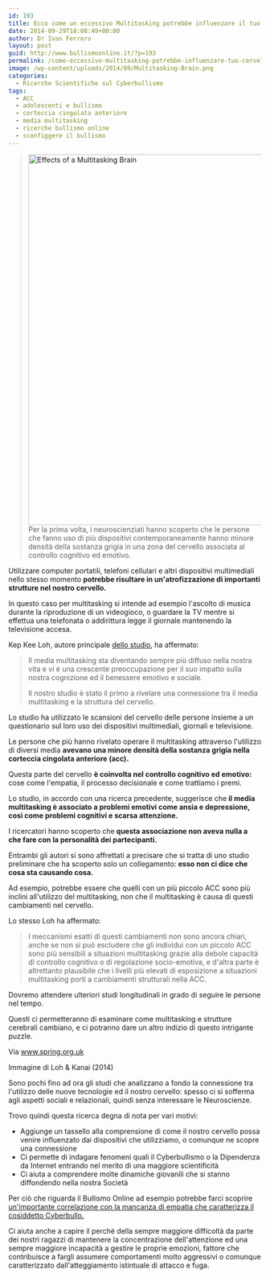 ```yaml
---
id: 193
title: Ecco come un eccessivo Multitasking potrebbe influenzare il tuo Cervello
date: 2014-09-29T18:08:49+00:00
author: Dr Ivan Ferrero
layout: post
guid: http://www.bullismoonline.it/?p=193
permalink: /come-eccessivo-multitasking-potrebbe-influenzare-tuo-cervello/
image: /wp-content/uploads/2014/09/Multitasking-Brain.png
categories:
  - Ricerche Scientifiche sul Cyberbullismo
tags:
  - ACC
  - adolescenti e bullismo
  - corteccia cingolata anteriore
  - media multitasking
  - ricerche bullismo online
  - sconfiggere il bullismo
---
```

<blockquote><a href="http://www.bullismoonline.it/wp-content/uploads/2014/09/Multitasking-Brain.png"><img class="alignleft wp-image-194 size-full" src="http://www.bullismoonline.it/wp-content/uploads/2014/09/Multitasking-Brain.png" alt="Effects of a Multitasking Brain" width="806" height="736" /></a>Per la prima volta, i neuroscienziati hanno scoperto che le persone che fanno uso di più dispositivi contemporaneamente hanno minore densità della sostanza grigia in una zona del cervello associata al controllo cognitivo ed emotivo.</blockquote>
Utilizzare computer portatili, telefoni cellulari e altri dispositivi multimediali nello stesso momento <strong>potrebbe risultare in un'atrofizzazione di importanti strutture nel nostro cervello.</strong>

In questo caso per multitasking si intende ad esempio l'ascolto di musica durante la riproduzione di un videogioco, o guardare la TV mentre si effettua una telefonata o addirittura legge il giornale mantenendo la televisione accesa.

Kep Kee Loh, autore principale <a title="Higher Media Multi-Tasking Activity Is Associated with Smaller Gray-Matter Density in the Anterior Cingulate Cortex" href="http://www.plosone.org/article/info%3Adoi%2F10.1371%2Fjournal.pone.0106698" rel="nofollow">dello studio</a>, ha affermato:
<blockquote>Il media multitasking sta diventando sempre più diffuso nella nostra vita e vi è una crescente preoccupazione per il suo impatto sulla nostra cognizione ed il benessere emotivo e sociale.

Il nostro studio è stato il primo a rivelare una connessione tra il media multitasking e la struttura del cervello.</blockquote>
<div class="expresscurate_source">

Lo studio ha utilizzato le scansioni del cervello delle persone insieme a un questionario sul loro uso dei dispositivi multimediali, giornali e televisione.

Le persone che più hanno rivelato operare il multitasking attraverso l'utilizzo di diversi media <strong>avevano una minore densità della sostanza grigia nella corteccia cingolata anteriore (acc).</strong>

Questa parte del cervello <strong>è coinvolta nel controllo cognitivo ed emotivo:</strong> cose come l'empatia, il processo decisionale e come trattiamo i premi.

Lo studio, in accordo con una ricerca precedente, suggerisce che<strong> il media multitasking è associato a problemi emotivi come ansia e depressione, così come problemi cognitivi e scarsa attenzione.</strong>

I ricercatori hanno scoperto che<strong> questa associazione non aveva nulla a che fare con la personalità dei partecipanti.</strong>

Entrambi gli autori si sono affrettati a precisare che si tratta di uno studio preliminare che ha scoperto solo un collegamento: <strong>esso non ci dice che cosa sta causando cosa.</strong>

Ad esempio, potrebbe essere che quelli con un più piccolo ACC sono più inclini all'utilizzo del multitasking, non che il multitasking è causa di questi cambiamenti nel cervello.

Lo stesso Loh ha affermato:
<blockquote>I meccanismi esatti di questi cambiamenti non sono ancora chiari, anche se non si può escludere che gli individui con un piccolo ACC sono più sensibili a situazioni multitasking grazie alla debole capacità di controllo cognitivo o di regolazione socio-emotiva, e d'altra parte è altrettanto plausibile che i livelli più elevati di esposizione a situazioni multitasking porti a cambiamenti strutturali nella ACC.</blockquote>
Dovremo attendere ulteriori studi longitudinali in grado di seguire le persone nel tempo.

Questi ci permetteranno di esaminare come multitasking e strutture cerebrali cambiano, e ci potranno dare un altro indizio di questo intrigante puzzle.

Via <a class="expresscurated" href="http://www.spring.org.uk/2014/09/this-is-what-heavy-multitasking-could-be-doing-to-your-brain.php" data-curated-url="http://www.spring.org.uk/2014/09/this-is-what-heavy-multitasking-could-be-doing-to-your-brain.php">www.spring.org.uk</a>

Immagine di Loh &amp; Kanai (2014)

</div>
<div id="annotation-1833c3f7-6296-4934-87cf-01893fa4aadb" class="expresscurate_annotate">
<p class="placeholder">Sono pochi fino ad ora gli studi che analizzano a fondo la connessione tra l'utilizzo delle nuove tecnologie ed il nostro cervello: spesso ci si sofferma agli aspetti sociali e relazionali, quindi senza interessare le Neuroscienze.</p>
<p class="placeholder">Trovo quindi questa ricerca degna di nota per vari motivi:</p>

<ul>
 	<li class="placeholder">Aggiunge un tassello alla comprensione di come il nostro cervello possa venire influenzato dai dispositivi che utilizziamo, o comunque ne scopre una connessione</li>
 	<li class="placeholder">Ci permette di indagare fenomeni quali il Cyberbullismo o la Dipendenza da Internet entrando nel merito di una maggiore scientificità</li>
 	<li class="placeholder">Ci aiuta a comprendere molte dinamiche giovanili che si stanno diffondendo nella nostra Società</li>
</ul>
Per ciò che riguarda il Bullismo Online ad esempio potrebbe farci scoprire <a title="Cyberbulllismo e bullismo tradizionale: un po’ di numeri" href="http://www.bullismoonline.it/cyberbulllismo-e-bullismo-tradizionale-mass-media/">un'importante correlazione con la mancanza di empatia che caratterizza il cosiddetto Cyberbullo.</a>

Ci aiuta anche a capire il perchè della sempre maggiore difficoltà da parte dei nostri ragazzi di mantenere la concentrazione dell'attenzione ed una sempre maggiore incapacità a gestire le proprie emozioni, fattore che contribuisce a fargli assumere comportamenti molto aggressivi o comunque caratterizzato dall'atteggiamento istintuale di attacco e fuga.

</div>
